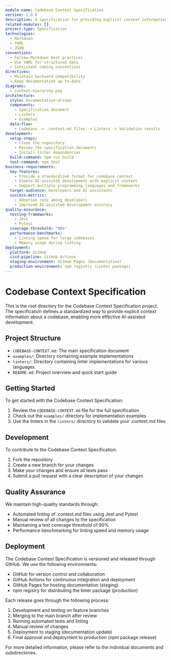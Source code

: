 ```yaml
---
module-name: Codebase Context Specification
version: 1.0.0
description: A specification for providing explicit context information about a codebase
related-modules: []
project-type: Specification
technologies:
  - Markdown
  - YAML
  - JSON
conventions:
  - Follow Markdown best practices
  - Use YAML for structured data
  - Consistent naming conventions
directives:
  - Maintain backward compatibility
  - Keep documentation up-to-date
diagrams:
  - context-hierarchy.png
architecture:
  style: Documentation-driven
  components:
    - Specification document
    - Linters
    - Examples
  data-flow: 
    - Codebase -> .context.md files -> Linters -> Validation results
development:
  setup-steps:
    - Clone the repository
    - Review the specification documents
    - Install linter dependencies
  build-command: npm run build
  test-command: npm test
business-requirements:
  key-features:
    - Provide a standardized format for codebase context
    - Enable AI-assisted development with explicit context
    - Support multiple programming languages and frameworks
  target-audience: Developers and AI assistants
  success-metrics:
    - Adoption rate among developers
    - Improved AI-assisted development accuracy
quality-assurance:
  testing-frameworks:
    - Jest
    - Pytest
  coverage-threshold: "90%"
  performance-benchmarks:
    - Linting speed for large codebases
    - Memory usage during linting
deployment:
  platform: GitHub
  cicd-pipeline: GitHub Actions
  staging-environment: GitHub Pages (Documentation)
  production-environment: npm registry (Linter package)
---
```


# Codebase Context Specification

This is the root directory for the Codebase Context Specification project. The specification defines a standardized way to provide explicit context information about a codebase, enabling more effective AI-assisted development.

## Project Structure

- `CODEBASE-CONTEXT.md`: The main specification document
- `examples/`: Directory containing example implementations
- `linters/`: Directory containing linter implementations for various languages
- `README.md`: Project overview and quick start guide

## Getting Started

To get started with the Codebase Context Specification:

1. Review the `CODEBASE-CONTEXT.md` file for the full specification
2. Check out the `examples/` directory for implementation examples
3. Use the linters in the `linters/` directory to validate your .context.md files

## Development

To contribute to the Codebase Context Specification:

1. Fork the repository
2. Create a new branch for your changes
3. Make your changes and ensure all tests pass
4. Submit a pull request with a clear description of your changes

## Quality Assurance

We maintain high-quality standards through:

- Automated linting of .context.md files using Jest and Pytest
- Manual review of all changes to the specification
- Maintaining a test coverage threshold of 90%
- Performance benchmarking for linting speed and memory usage

## Deployment

The Codebase Context Specification is versioned and released through GitHub. We use the following environments:

- GitHub for version control and collaboration
- GitHub Actions for continuous integration and deployment
- GitHub Pages for hosting documentation (staging)
- npm registry for distributing the linter package (production)

Each release goes through the following process:

1. Development and testing on feature branches
2. Merging to the main branch after review
3. Running automated tests and linting
4. Manual review of changes
5. Deployment to staging (documentation update)
6. Final approval and deployment to production (npm package release)

For more detailed information, please refer to the individual documents and subdirectories.